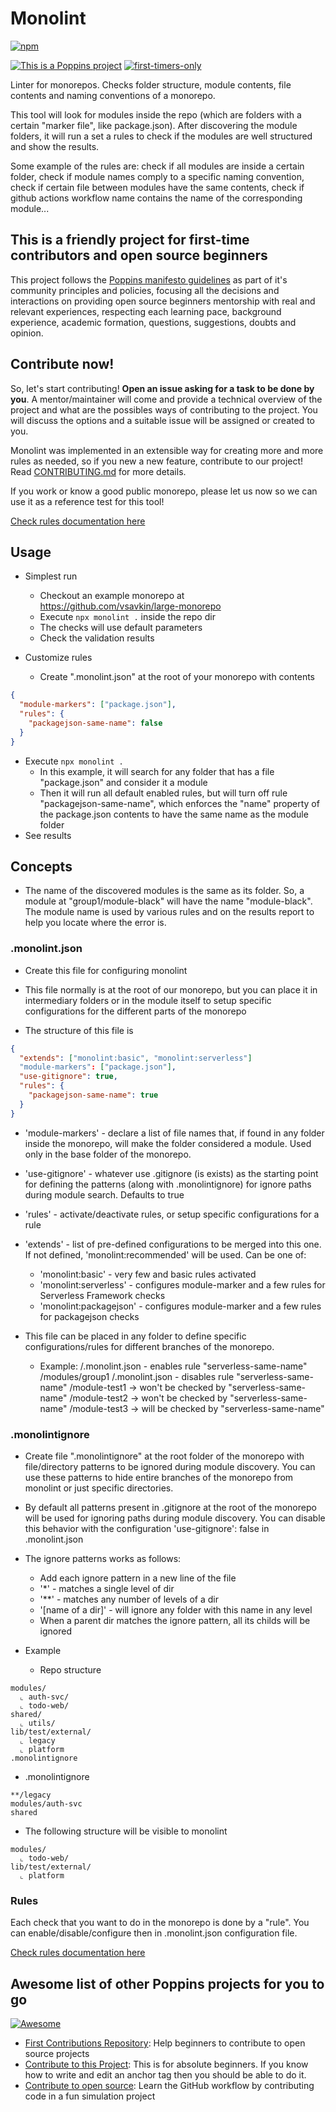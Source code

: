 # Monolint

[![npm](https://img.shields.io/npm/v/monolint)](https://www.npmjs.com/package/monolint)

<!-- [![npm](https://img.shields.io/npm/dw/monolint)](https://www.npmjs.com/package/monolint) -->

[![This is a Poppins project](https://raw.githubusercontent.com/bancodobrasil/poppins/master/badge-poppins.svg)](https://github.com/bancodobrasil/poppins)
[![first-timers-only](https://img.shields.io/badge/first--timers--only-friendly-blue.svg?style=flat-square)](https://www.firsttimersonly.com/)

Linter for monorepos. Checks folder structure, module contents, file contents and naming conventions of a monorepo.

This tool will look for modules inside the repo (which are folders with a certain "marker file", like package.json). After discovering the module folders, it will run a set a rules to check if the modules are well structured and show the results.

Some example of the rules are: check if all modules are inside a certain folder, check if module names comply to a specific naming convention, check if certain file between modules have the same contents, check if github actions workflow name contains the name of the corresponding module...

## This is a friendly project for first-time contributors and open source beginners

This project follows the [Poppins manifesto guidelines](https://github.com/bancodobrasil/poppins) as part of it's community principles and policies, focusing all the decisions and interactions on providing open source beginners mentorship with real and relevant experiences, respecting each learning pace, background experience, academic formation, questions, suggestions, doubts and opinion.

## Contribute now!

So, let's start contributing! **Open an issue asking for a task to be done by you**. A mentor/maintainer will come and provide a technical overview of the project and what are the possibles ways of contributing to the project. You will discuss the options and a suitable issue will be assigned or created to you.

Monolint was implemented in an extensible way for creating more and more rules as needed, so if you new a new feature, contribute to our project! Read [CONTRIBUTING.md](CONTRIBUTING.md) for more details.

If you work or know a good public monorepo, please let us now so we can use it as a reference test for this tool!

[Check rules documentation here](rules.md)

## Usage

- Simplest run

  - Checkout an example monorepo at https://github.com/vsavkin/large-monorepo
  - Execute `npx monolint .` inside the repo dir
  - The checks will use default parameters
  - Check the validation results

- Customize rules
  - Create ".monolint.json" at the root of your monorepo with contents

```json
{
  "module-markers": ["package.json"],
  "rules": {
    "packagejson-same-name": false
  }
}
```

- Execute `npx monolint .`
  - In this example, it will search for any folder that has a file "package.json" and consider it a module
  - Then it will run all default enabled rules, but will turn off rule "packagejson-same-name", which enforces the "name" property of the package.json contents to have the same name as the module folder
- See results

## Concepts

- The name of the discovered modules is the same as its folder. So, a module at "group1/module-black" will have the name "module-black". The module name is used by various rules and on the results report to help you locate where the error is.

### **.monolint.json**

- Create this file for configuring monolint
- This file normally is at the root of our monorepo, but you can place it in intermediary folders or in the module itself to setup specific configurations for the different parts of the monorepo

- The structure of this file is

```json
{
  "extends": ["monolint:basic", "monolint:serverless"]
  "module-markers": ["package.json"],
  "use-gitignore": true,
  "rules": {
    "packagejson-same-name": true
  }
}
```

- 'module-markers' - declare a list of file names that, if found in any folder inside the monorepo, will make the folder considered a module. Used only in the base folder of the monorepo.
- 'use-gitignore' - whatever use .gitignore (is exists) as the starting point for defining the patterns (along with .monolintignore) for ignore paths during module search. Defaults to true
- 'rules' - activate/deactivate rules, or setup specific configurations for a rule
- 'extends' - list of pre-defined configurations to be merged into this one. If not defined, 'monolint:recommended' will be used. Can be one of:

  - 'monolint:basic' - very few and basic rules activated
  - 'monolint:serverless' - configures module-marker and a few rules for Serverless Framework checks
  - 'monolint:packagejson' - configures module-marker and a few rules for packagejson checks

- This file can be placed in any folder to define specific configurations/rules for different branches of the monorepo.
  - Example:
    /.monolint.json - enables rule "serverless-same-name"
    /modules/group1
    /.monolint.json - disables rule "serverless-same-name"
    /module-test1 -> won't be checked by "serverless-same-name"
    /module-test2 -> won't be checked by "serverless-same-name"
    /module-test3 -> will be checked by "serverless-same-name"

### **.monolintignore**

- Create file ".monolintignore" at the root folder of the monorepo with file/directory patterns to be ignored during module discovery. You can use these patterns to hide entire branches of the monorepo from monolint or just specific directories.

- By default all patterns present in .gitignore at the root of the monorepo will be used for ignoring paths during module discovery. You can disable this behavior with the configuration 'use-gitignore': false in .monolint.json

- The ignore patterns works as follows:

  - Add each ignore pattern in a new line of the file
  - '\*' - matches a single level of dir
  - '\*\*' - matches any number of levels of a dir
  - '[name of a dir]' - will ignore any folder with this name in any level
  - When a parent dir matches the ignore pattern, all its childs will be ignored

- Example

  - Repo structure

```
modules/
  ⌞ auth-svc/
  ⌞ todo-web/
shared/
  ⌞ utils/
lib/test/external/
  ⌞ legacy
  ⌞ platform
.monolintignore
```

- .monolintignore

```
**/legacy
modules/auth-svc
shared
```

- The following structure will be visible to monolint

```
modules/
  ⌞ todo-web/
lib/test/external/
  ⌞ platform
```

### Rules

Each check that you want to do in the monorepo is done by a "rule". You can enable/disable/configure then in .monolint.json configuration file.

[Check rules documentation here](rules.md)

## Awesome list of other Poppins projects for you to go

[![Awesome](https://camo.githubusercontent.com/1997c7e760b163a61aba3a2c98f21be8c524be29/68747470733a2f2f617765736f6d652e72652f62616467652e737667)](https://github.com/sindresorhus/awesome)

- [First Contributions Repository](https://github.com/firstcontributions/first-contributions): Help beginners to contribute to open source projects
- [Contribute to this Project](https://github.com/Syknapse/Contribute-To-This-Project): This is for absolute beginners. If you know how to write and edit an anchor tag <a href="" target=""></a> then you should be able to do it.
- [Contribute to open source](https://github.com/danthareja/contribute-to-open-source):
  Learn the GitHub workflow by contributing code in a fun simulation project

